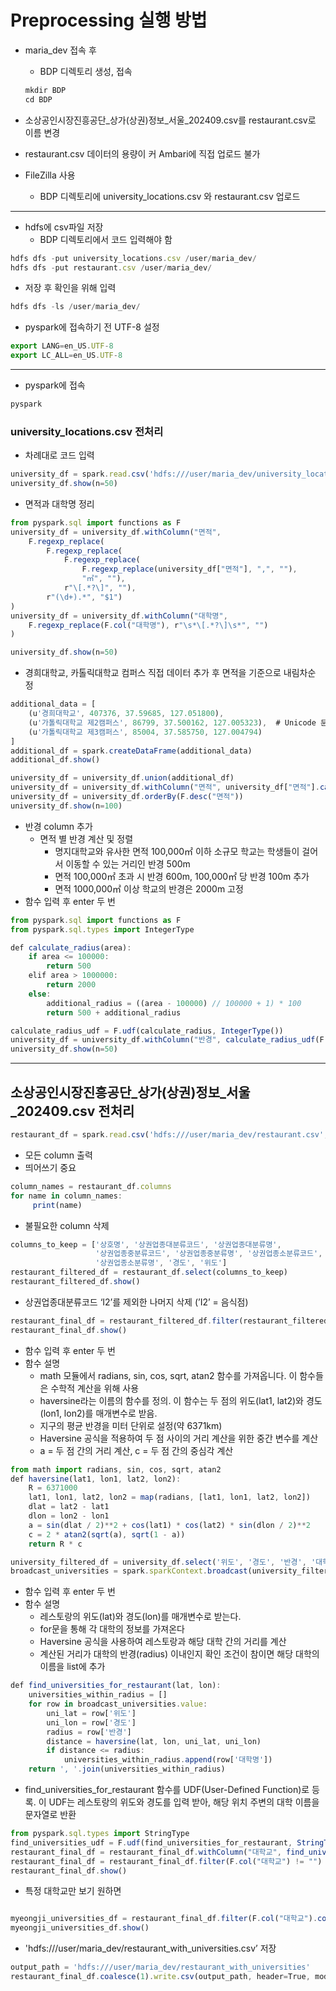 # Preprocessing 실행 방법

- maria_dev 접속 후
    - BDP 디렉토리 생성, 접속
    
    ```jsx
    mkdir BDP
    cd BDP
    ```
    

- 소상공인시장진흥공단_상가(상권)정보_서울_202409.csv를 restaurant.csv로 이름 변경
- restaurant.csv 데이터의 용량이 커 Ambari에 직접 업로드 불가

- FileZilla 사용
    - BDP 디렉토리에 university_locations.csv 와 restaurant.csv 업로드

---

- hdfs에 csv파일 저장
    - BDP 디렉토리에서 코드 입력해야 함

```jsx
hdfs dfs -put university_locations.csv /user/maria_dev/
hdfs dfs -put restaurant.csv /user/maria_dev/
```

- 저장 후 확인을 위해 입력

```jsx
hdfs dfs -ls /user/maria_dev/
```

- pyspark에 접속하기 전 UTF-8 설정

```jsx
export LANG=en_US.UTF-8
export LC_ALL=en_US.UTF-8
```

---

- pyspark에 접속

```jsx
pyspark
```

### university_locations.csv 전처리

- 차례대로 코드 입력

```jsx
university_df = spark.read.csv('hdfs:///user/maria_dev/university_locations.csv',header=True,inferSchema=True, encoding='UTF-8')
university_df.show(n=50)
```

- 면적과 대학명 정리

```jsx
from pyspark.sql import functions as F
university_df = university_df.withColumn("면적", 
    F.regexp_replace(
        F.regexp_replace(
            F.regexp_replace(
                F.regexp_replace(university_df["면적"], ",", ""), 
                "㎡", ""), 
            r"\[.*?\]", ""), 
        r"(\d+).*", "$1")
)
university_df = university_df.withColumn("대학명", 
    F.regexp_replace(F.col("대학명"), r"\s*\[.*?\]\s*", "")
)
```

```jsx
university_df.show(n=50)
```

- 경희대학교, 카톨릭대학교 컴퍼스 직접 데이터 추가 후 면적을 기준으로 내림차순 정

```jsx
additional_data = [
    (u'경희대학교', 407376, 37.59685, 127.051800),
    (u'가톨릭대학교 제2캠퍼스', 86799, 37.500162, 127.005323),  # Unicode 문자열 사용
    (u'가톨릭대학교 제3캠퍼스', 85004, 37.585750, 127.004794)
]
additional_df = spark.createDataFrame(additional_data)
additional_df.show()
```

```jsx
university_df = university_df.union(additional_df)
university_df = university_df.withColumn("면적", university_df["면적"].cast("integer"))
university_df = university_df.orderBy(F.desc("면적"))
university_df.show(n=100)
```

- 반경 column 추가
    - 면적 별 반경 계산 및 정렬
        - 명지대학교와 유사한 면적 100,000㎡ 이하 소규모 학교는 학생들이 걸어서 이동할 수 있는 거리인 반경 500m
        - 면적 100,000㎡ 초과 시 반경 600m, 100,000㎡ 당 반경 100m 추가
        - 면적 1000,000㎡ 이상 학교의 반경은 2000m 고정
- 함수 입력 후 enter 두 번

```jsx
from pyspark.sql import functions as F
from pyspark.sql.types import IntegerType

def calculate_radius(area):
    if area <= 100000:
        return 500
    elif area > 1000000:
        return 2000
    else:
        additional_radius = ((area - 100000) // 100000 + 1) * 100
        return 500 + additional_radius
```

```jsx
calculate_radius_udf = F.udf(calculate_radius, IntegerType())
university_df = university_df.withColumn("반경", calculate_radius_udf(F.col("면적").cast(IntegerType())))
university_df.show(n=50)
```

---

## 소상공인시장진흥공단_상가(상권)정보_서울_202409.csv 전처리

```jsx
restaurant_df = spark.read.csv('hdfs:///user/maria_dev/restaurant.csv', header=True, inferSchema=True)
```

- 모든 column 출력
- 띄어쓰기 중요

```jsx
column_names = restaurant_df.columns
for name in column_names:
     print(name)

```

- 불필요한 column 삭제

```jsx
columns_to_keep = ['상호명', '상권업종대분류코드', '상권업종대분류명', 
                   '상권업종중분류코드', '상권업종중분류명', '상권업종소분류코드', 
                   '상권업종소분류명', '경도', '위도']
restaurant_filtered_df = restaurant_df.select(columns_to_keep)
restaurant_filtered_df.show()
```

- 상권업종대분류코드 ‘I2’를 제외한 나머지 삭제 (’I2’ = 음식점)

```jsx
restaurant_final_df = restaurant_filtered_df.filter(restaurant_filtered_df['상권업종대분류코드'] == 'I2')
restaurant_final_df.show()
```

- 함수 입력 후 enter 두 번
- 함수 설명
    - math 모듈에서 radians, sin, cos, sqrt, atan2 함수를 가져옵니다. 이 함수들은 수학적 계산을 위해 사용
    - haversine라는 이름의 함수를 정의. 이 함수는 두 점의 위도(lat1, lat2)와 경도(lon1, lon2)를 매개변수로 받음.
    - 지구의 평균 반경을 미터 단위로 설정(약 6371km)
    - Haversine 공식을 적용하여 두 점 사이의 거리 계산을 위한 중간 변수를 계산
    - a = 두 점 간의 거리 계산, c = 두 점 간의 중심각 계산

```jsx
from math import radians, sin, cos, sqrt, atan2
def haversine(lat1, lon1, lat2, lon2):
    R = 6371000
    lat1, lon1, lat2, lon2 = map(radians, [lat1, lon1, lat2, lon2])
    dlat = lat2 - lat1
    dlon = lon2 - lon1
    a = sin(dlat / 2)**2 + cos(lat1) * cos(lat2) * sin(dlon / 2)**2
    c = 2 * atan2(sqrt(a), sqrt(1 - a))
    return R * c

```

```jsx
university_filtered_df = university_df.select('위도', '경도', '반경', '대학명')
broadcast_universities = spark.sparkContext.broadcast(university_filtered_df.collect())
```

- 함수 입력 후 enter 두 번
- 함수 설명
    - 레스토랑의 위도(lat)와 경도(lon)를 매개변수로 받는다.
    - for문을 통해 각 대학의 정보를 가져온다
    - Haversine 공식을 사용하여 레스토랑과 해당 대학 간의 거리를 계산
    - 계산된 거리가 대학의 반경(radius) 이내인지 확인 조건이 참이면 해당 대학의 이름을 list에 추가

```jsx
def find_universities_for_restaurant(lat, lon):
    universities_within_radius = []
    for row in broadcast_universities.value:
        uni_lat = row['위도']
        uni_lon = row['경도']
        radius = row['반경']
        distance = haversine(lat, lon, uni_lat, uni_lon)
        if distance <= radius:
            universities_within_radius.append(row['대학명'])
    return ', '.join(universities_within_radius)
```

- find_universities_for_restaurant 함수를 UDF(User-Defined Function)로 등록. 이 UDF는 레스토랑의 위도와 경도를 입력 받아, 해당 위치 주변의 대학 이름을 문자열로 반환

```jsx
from pyspark.sql.types import StringType
find_universities_udf = F.udf(find_universities_for_restaurant, StringType())
restaurant_final_df = restaurant_final_df.withColumn("대학교", find_universities_udf(F.col("위도"), F.col("경도")))
restaurant_final_df = restaurant_final_df.filter(F.col("대학교") != "")
restaurant_final_df.show()
```

- 특정 대학교만 보기 원하면

```jsx

myeongji_universities_df = restaurant_final_df.filter(F.col("대학교").contains("명지대학교"))
myeongji_universities_df.show()
```

- 'hdfs:///user/maria_dev/restaurant_with_universities.csv’ 저장

```jsx
output_path = 'hdfs:///user/maria_dev/restaurant_with_universities'
restaurant_final_df.coalesce(1).write.csv(output_path, header=True, mode='overwrite')
```
